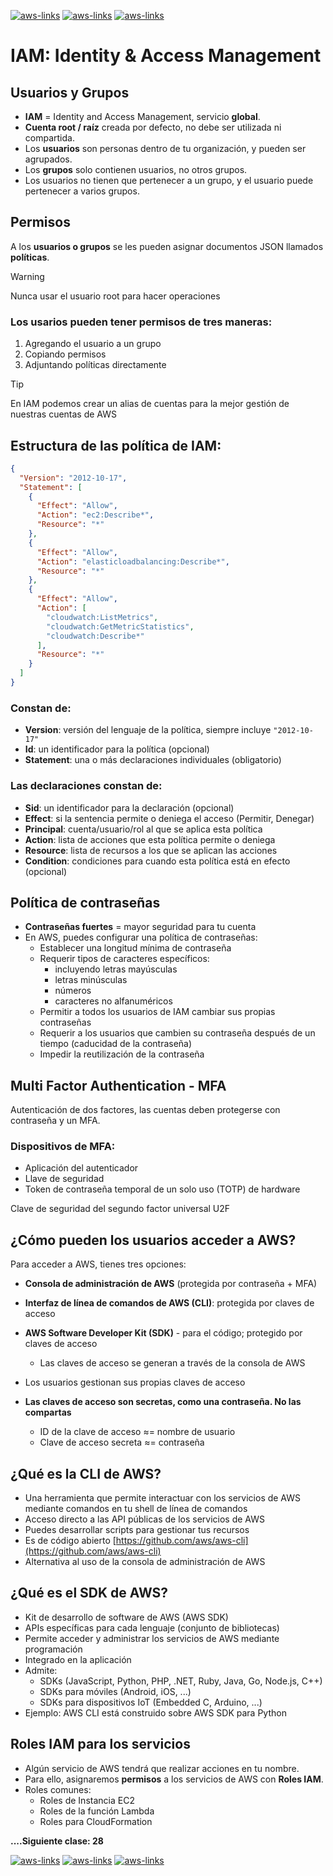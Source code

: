 [![aws-links](https://img.shields.io/badge/<-FF4859?style=for-the-badge)](../1.%20Cloud%20Computing/README.md)
[![aws-links](https://img.shields.io/badge/CONTENT_TABLE-175074?style=for-the-badge)](../README.md)
[![aws-links](https://img.shields.io/badge/->_-FF4859?style=for-the-badge)](../3)

# IAM: Identity & Access Management
## Usuarios y Grupos

- **IAM** = Identity and Access Management, servicio **global**.
- **Cuenta root / raíz** creada por defecto, no debe ser utilizada ni compartida.
- Los **usuarios** son personas dentro de tu organización, y pueden ser agrupados.
- Los **grupos** solo contienen usuarios, no otros grupos.
- Los usuarios no tienen que pertenecer a un grupo, y el usuario puede pertenecer a varios grupos.

## Permisos
A los **usuarios o grupos** se les pueden asignar documentos JSON llamados **políticas**.

> [!WARNING]
> Nunca usar el usuario root para hacer operaciones

### Los usarios pueden tener permisos de tres maneras:
1. Agregando el usuario a un grupo
2. Copiando permisos
3. Adjuntando políticas directamente

> [!TIP]
> En IAM podemos crear un alias de cuentas para la mejor gestión de nuestras cuentas de AWS

## Estructura de las política de IAM:
```json
{
  "Version": "2012-10-17",
  "Statement": [
    {
      "Effect": "Allow",
      "Action": "ec2:Describe*",
      "Resource": "*"
    },
    {
      "Effect": "Allow",
      "Action": "elasticloadbalancing:Describe*",
      "Resource": "*"
    },
    {
      "Effect": "Allow",
      "Action": [
        "cloudwatch:ListMetrics",
        "cloudwatch:GetMetricStatistics",
        "cloudwatch:Describe*"
      ],
      "Resource": "*"
    }
  ]
}
```
### Constan de:
- **Version**: versión del lenguaje de la política, siempre incluye `"2012-10-17"`
- **Id**: un identificador para la política (opcional)
- **Statement**: una o más declaraciones individuales (obligatorio)

### Las declaraciones constan de:
- **Sid**: un identificador para la declaración (opcional)
- **Effect**: si la sentencia permite o deniega el acceso (Permitir, Denegar)
- **Principal**: cuenta/usuario/rol al que se aplica esta política
- **Action**: lista de acciones que esta política permite o deniega
- **Resource**: lista de recursos a los que se aplican las acciones
- **Condition**: condiciones para cuando esta política está en efecto (opcional)

## Política de contraseñas

- **Contraseñas fuertes** = mayor seguridad para tu cuenta
- En AWS, puedes configurar una política de contraseñas:
  - Establecer una longitud mínima de contraseña
  - Requerir tipos de caracteres específicos:
    - incluyendo letras mayúsculas
    - letras minúsculas
    - números
    - caracteres no alfanuméricos
  - Permitir a todos los usuarios de IAM cambiar sus propias contraseñas
  - Requerir a los usuarios que cambien su contraseña después de un tiempo (caducidad de la contraseña)
  - Impedir la reutilización de la contraseña

## Multi Factor Authentication - MFA
Autenticación de dos factores, las cuentas deben protegerse con contraseña y un MFA. 

### Dispositivos de MFA:
  - Aplicación del autenticador
  - Llave de seguridad
  - Token de contraseña temporal de un solo uso (TOTP) de hardware

Clave de seguridad del segundo factor universal U2F

## ¿Cómo pueden los usuarios acceder a AWS?

Para acceder a AWS, tienes tres opciones:

- **Consola de administración de AWS** (protegida por contraseña + MFA)
- **Interfaz de línea de comandos de AWS (CLI)**: protegida por claves de acceso
- **AWS Software Developer Kit (SDK)** - para el código; protegido por claves de acceso

    - Las claves de acceso se generan a través de la consola de AWS

- Los usuarios gestionan sus propias claves de acceso
- **Las claves de acceso son secretas, como una contraseña. No las compartas**

    - ID de la clave de acceso ≈= nombre de usuario
    - Clave de acceso secreta ≈= contraseña

## ¿Qué es la CLI de AWS?

- Una herramienta que permite interactuar con los servicios de AWS mediante comandos en tu shell de línea de comandos
- Acceso directo a las API públicas de los servicios de AWS
- Puedes desarrollar scripts para gestionar tus recursos
- Es de código abierto [https://github.com/aws/aws-cli](https://github.com/aws/aws-cli)
- Alternativa al uso de la consola de administración de AWS

## ¿Qué es el SDK de AWS?

- Kit de desarrollo de software de AWS (AWS SDK)
- APIs específicas para cada lenguaje (conjunto de bibliotecas)
- Permite acceder y administrar los servicios de AWS mediante programación
- Integrado en la aplicación
- Admite:
  - SDKs (JavaScript, Python, PHP, .NET, Ruby, Java, Go, Node.js, C++)
  - SDKs para móviles (Android, iOS, ...)
  - SDKs para dispositivos IoT (Embedded C, Arduino, ...)
- Ejemplo: AWS CLI está construido sobre AWS SDK para Python

## Roles IAM para los servicios

- Algún servicio de AWS tendrá que realizar acciones en tu nombre.
- Para ello, asignaremos **permisos** a los servicios de AWS con **Roles IAM**.
- Roles comunes:
  - Roles de Instancia EC2
  - Roles de la función Lambda
  - Roles para CloudFormation

**....Siguiente clase: 28**

[![aws-links](https://img.shields.io/badge/<-FF4859?style=for-the-badge)](../1.%20Cloud%20Computing/README.md)
[![aws-links](https://img.shields.io/badge/CONTENT_TABLE-175074?style=for-the-badge)](../README.md)
[![aws-links](https://img.shields.io/badge/->_-FF4859?style=for-the-badge)](../3)

